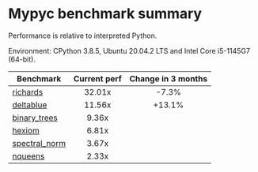 # Mypyc benchmark summary

Performance is relative to interpreted Python.

Environment: CPython 3.8.5, Ubuntu 20.04.2 LTS and Intel Core i5-1145G7 (64-bit).

| Benchmark | Current perf | Change in 3 months |
| --- | :---: | :---: |
| [richards](benchmarks/richards.md) | 32.01x | -7.3% |
| [deltablue](benchmarks/deltablue.md) | 11.56x | +13.1% |
| [binary_trees](benchmarks/binary_trees.md) | 9.36x |  |
| [hexiom](benchmarks/hexiom.md) | 6.81x |  |
| [spectral_norm](benchmarks/spectral_norm.md) | 3.67x |  |
| [nqueens](benchmarks/nqueens.md) | 2.33x |  |
